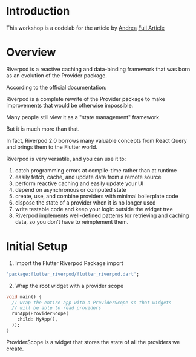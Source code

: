 # Introduction

This workshop is a codelab for the article by [Andrea](https://codewithandrea.com/) [Full Article](https://codewithandrea.com/articles/flutter-state-management-riverpod/)

# Overview

Riverpod is a reactive caching and data-binding framework that was born as an evolution of the Provider package.

According to the official documentation:

Riverpod is a complete rewrite of the Provider package to make improvements that would be otherwise impossible.

Many people still view it as a "state management" framework.

But it is much more than that.

In fact, Riverpod 2.0 borrows many valuable concepts from React Query and brings them to the Flutter world.

Riverpod is very versatile, and you can use it to:

1. catch programming errors at compile-time rather than at runtime
2. easily fetch, cache, and update data from a remote source
3. perform reactive caching and easily update your UI
4. depend on asynchronous or computed state
5. create, use, and combine providers with minimal boilerplate code
6. dispose the state of a provider when it is no longer used
7. write testable code and keep your logic outside the widget tree
8. Riverpod implements well-defined patterns for retrieving and caching data, so you don't have to reimplement them.

# Initial Setup

1. Import the Flutter Riverpod Package import 
```dart
'package:flutter_riverpod/flutter_riverpod.dart';
```

2. Wrap the root widget with a provider scope
```dart
void main() {
  // wrap the entire app with a ProviderScope so that widgets
  // will be able to read providers
  runApp(ProviderScope(
    child: MyApp(),
  ));
}
```

ProviderScope is a widget that stores the state of all the providers we create.